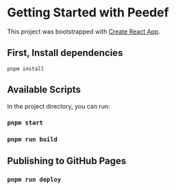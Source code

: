 # Getting Started with Peedef

This project was bootstrapped with [Create React App](https://github.com/facebook/create-react-app).

## First, Install dependencies

`pnpm install`

## Available Scripts

In the project directory, you can run:

### `pnpm start`

### `pnpm run build`

## Publishing to GitHub Pages

### `pnpm run deploy`

